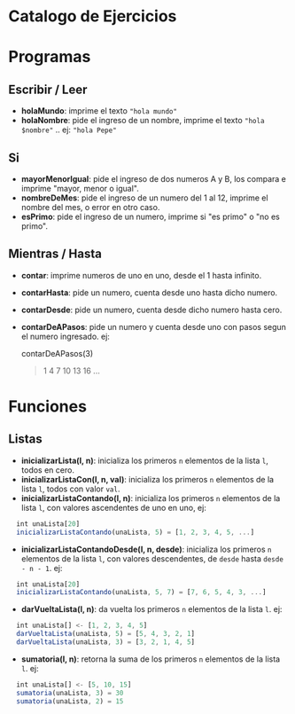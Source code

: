 Catalogo de Ejercicios
======================

# Programas

## Escribir / Leer
- **holaMundo**: imprime el texto `"hola mundo"`
- **holaNombre**: pide el ingreso de un nombre, imprime el texto `"hola $nombre"` .. ej: `"hola Pepe"`

## Si
- **mayorMenorIgual**: pide el ingreso de dos numeros A y B, los compara e imprime "mayor, menor o igual".
- **nombreDeMes**: pide el ingreso de un numero del 1 al 12, imprime el nombre del mes, o error en otro caso.
- **esPrimo**: pide el ingreso de un numero, imprime si "es primo" o "no es primo".

## Mientras / Hasta
- **contar**: imprime numeros de uno en uno, desde el 1 hasta infinito.
- **contarHasta**: pide un numero, cuenta desde uno hasta dicho numero.
- **contarDesde**: pide un numero, cuenta desde dicho numero hasta cero.
- **contarDeAPasos**: pide un numero y cuenta desde uno con pasos segun el numero ingresado. ej: 

    contarDeAPasos(3)
    > 1
    > 4
    > 7
    > 10
    > 13
    > 16
    > ...

# Funciones

## Listas
- **inicializarLista(l, n)**: inicializa los primeros `n` elementos de la lista `l`, todos en cero.
- **inicializarListaCon(l, n, val)**: inicializa los primeros `n` elementos de la lista `l`, todos con valor `val`.
- **inicializarListaContando(l, n)**: inicializa los primeros `n` elementos de la lista `l`, con valores ascendentes de uno en uno, ej:

```js
  int unaLista[20]
  inicializarListaContando(unaLista, 5) = [1, 2, 3, 4, 5, ...]
```

- **inicializarListaContandoDesde(l, n, desde)**: inicializa los primeros `n` elementos de la lista `l`, con valores descendentes, de `desde` hasta `desde - n - 1`. ej:

```js
  int unaLista[20]
  inicializarListaContando(unaLista, 5, 7) = [7, 6, 5, 4, 3, ...]
```

- **darVueltaLista(l, n)**: da vuelta los primeros `n` elementos de la lista `l`. ej: 

```js
  int unaLista[] <- [1, 2, 3, 4, 5]
  darVueltaLista(unaLista, 5) = [5, 4, 3, 2, 1]
  darVueltaLista(unaLista, 3) = [3, 2, 1, 4, 5]
```

- **sumatoria(l, n)**: retorna la suma de los primeros `n` elementos de la lista `l`. ej: 

```js
  int unaLista[] <- [5, 10, 15]
  sumatoria(unaLista, 3) = 30
  sumatoria(unaLista, 2) = 15
```
